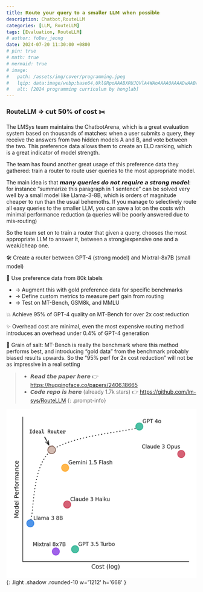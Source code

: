 ```yaml
---
title: 𝗥𝗼𝘂𝘁𝗲 𝘆𝗼𝘂𝗿 𝗾𝘂𝗲𝗿𝘆 𝘁𝗼 𝗮 𝘀𝗺𝗮𝗹𝗹𝗲𝗿 𝗟𝗟𝗠 𝘄𝗵𝗲𝗻 𝗽𝗼𝘀𝘀𝗶𝗯𝗹𝗲
description: Chatbot,RouteLLM
categories: [LLM, RouteLLM]
tags: [Evaluation, RouteLLM]
# author: foDev_jeong
date: 2024-07-20 11:30:00 +0800
# pin: true
# math: true
# mermaid: true
# image:
#   path: /assets/img/cover/programming.jpeg
#   lqip: data:image/webp;base64,UklGRpoAAABXRUJQVlA4WAoAAAAQAAAADwAABwAAQUxQSDIAAAARL0AmbZurmr57yyIiqE8oiG0bejIYEQTgqiDA9vqnsUSI6H+oAERp2HZ65qP/VIAWAFZQOCBCAAAA8AEAnQEqEAAIAAVAfCWkAALp8sF8rgRgAP7o9FDvMCkMde9PK7euH5M1m6VWoDXf2FkP3BqV0ZYbO6NA/VFIAAAA
#   alt: [2024 programming curriculum by honglab]
---
```



### RouteLLM ⇒ 𝗰𝘂𝘁 𝟱𝟬% 𝗼𝗳 𝗰𝗼𝘀𝘁 ✂️

The LMSys team maintains the ChatbotArena, which is a great evaluation system based on thousands of matches: when a user submits a query, they receive the answers from two hidden models A and B, and vote between the two. This preference data allows them to create an ELO ranking, which is a great indicator of model strength.

The team has found another great usage of this preference data they gathered: train a router to route user queries to the most appropriate model.

The main idea is that 𝙢𝙖𝙣𝙮 𝙦𝙪𝙚𝙧𝙞𝙚𝙨 𝙙𝙤 𝙣𝙤𝙩 𝙧𝙚𝙦𝙪𝙞𝙧𝙚 𝙖 𝙨𝙩𝙧𝙤𝙣𝙜 𝙢𝙤𝙙𝙚𝙡: for instance “summarize this paragraph in 1 sentence” can be solved very well by a small model like Llama-3-8B, which is orders of magnitude cheaper to run than the usual behemoths. If you manage to selectively route all easy queries to the smaller LLM, you can save a lot on the costs with minimal performance reduction (a queries will be poorly answered due to mis-routing)

So the team set on to train a router that given a query, chooses the most appropriate LLM to answer it, between a strong/expensive one and a weak/cheap one.

🛠️ Create a router between GPT-4 (strong model) and Mixtral-8x7B (small model)

🔢 Use preference data from 80k labels
- → Augment this with gold preference data for specific benchmarks
- → Define custom metrics to measure perf gain from routing
- → Test on MT-Bench, GSM8k, and MMLU

💥 Achieve 95% of GPT-4 quality on MT-Bench for over 2x cost reduction

✨ Overhead cost are minimal, even the most expensive routing method introduces an overhead under 0.4% of GPT-4 generation

🧂 Grain of salt: MT-Bench is really the benchmark where this method performs best, and introducing “gold data” from the benchmark probably biased results upwards. So the “95% perf for 2x cost reduction” will not be as impressive in a real setting

> - 𝙍𝙚𝙖𝙙 𝙩𝙝𝙚 𝙥𝙖𝙥𝙚𝙧 𝙝𝙚𝙧𝙚 👉 <https://huggingface.co/papers/2406.18665>
> - 𝘾𝙤𝙙𝙚 𝙧𝙚𝙥𝙤 𝙞𝙨 𝙝𝙚𝙧𝙚 (already 1.7k stars) 👉 <https://github.com/lm-sys/RouteLLM>
{: .prompt-info}

![ Router ](/assets/img/llm/routeLLM.png){: .light .shadow .rounded-10 w='1212' h='668' }
